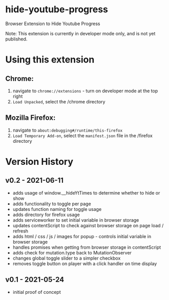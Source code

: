 # hide-youtube-progress
Browser Extension to Hide Youtube Progress

Note: This extension is currently in developer mode only, and is not yet published.

# Using this extension

## Chrome:
1. navigate to `chrome://extensions` - turn on developer mode at the top right
2. `Load Unpacked`, select the /chrome directory

## Mozilla Firefox:
1. navigate to `about:debugging#/runtime/this-firefox`
2. `Load Temporary Add-on`, select the `manifest.json` file in the /firefox directory

# Version History

## v0.2 - 2021-06-11
- adds usage of window.__hideYtTimes to determine whether to hide or show
- adds functionality to toggle per page
- updates function naming for toggle usage
- adds directory for firefox usage
- adds serviceworker to set initial variable in browser storage
- updates contentScript to check against browser storage on page load / refresh
- adds html / css / js / images for popup - controls initial variable in browser storage
- handles promises when getting from browser storage in contentScript
- adds check for mutation.type back to MutationObserver
- changes global toggle slider to a simpler checkbox
- removes toggle button on player with a click handler on time display

## v0.1 - 2021-05-24
- initial proof of concept
